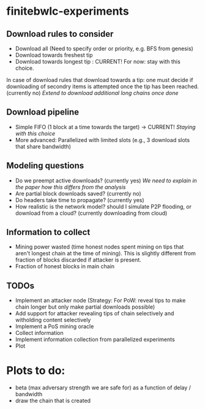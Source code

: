 # finitebwlc-experiments

## Download rules to consider

- Download all (Need to specify order or priority, e.g. BFS from genesis)
- Download towards freshest tip
- Download towards longest tip : CURRENT! For now: stay with this choice.

In case of download rules that download towards a tip: one must decide if downloading of secondry items is attempted once the tip has been reached. (currently no)
*Extend to download additional long chains once done*

## Download pipeline

- Simple FIFO (1 block at a time towards the target) -> CURRENT!  *Staying with this choice*
- More advanced: Parallelized with limited slots (e.g., 3 download slots that share bandwidth)

## Modeling questions

- Do we preempt active downloads? (currently yes)  *We need to explain in the paper how this differs from the analysis*
- Are partial block downloads saved? (currently no)
- Do headers take time to propagate? (currently yes) 
- How realistic is the network model? should I simulate P2P flooding, or download from a cloud? (currently downloading from cloud)

## Information to collect

- Mining power wasted (time honest nodes spent mining on tips that aren't longest chain at the time of mining). This is slightly different from fraction of blocks discarded if attacker is present. 
- Fraction of honest blocks in main chain

## TODOs

- Implement an attacker node (Strategy: For PoW: reveal tips to make chain longer but only make partial downloads possible)
- Add support for attacker revealing tips of chain selectively and witholding content selectively
- Implement a PoS mining oracle
- Collect information
- Implement information collection from parallelized experiments
- Plot 

# Plots to do:

- beta (max adversary strength we are safe for) as a function of delay / bandwidth
- draw the chain that is created
